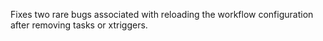 Fixes two rare bugs associated with reloading the workflow configuration
after removing tasks or xtriggers.
